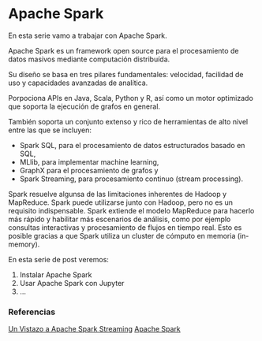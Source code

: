 # Apache Spark

En esta serie vamo a trabajar con Apache Spark.

Apache Spark es un framework open source para el procesamiento de datos masivos mediante computación distribuída.

Su diseño se basa en tres pilares fundamentales: velocidad, facilidad de uso y capacidades avanzadas de analítica.

Porpociona APIs en Java, Scala, Python y R, así como un motor optimizado que soporta la ejecución de grafos en general.

También soporta un conjunto extenso y rico de herramientas de alto nivel entre las que se incluyen:
- Spark SQL, para el procesamiento de datos estructurados basado en SQL,
- MLlib, para implementar machine learning, 
- GraphX para el procesamiento de grafos y
- Spark Streaming, para procesamiento continuo (stream processing).

Spark resuelve algunsa de las limitaciones inherentes de Hadoop y MapReduce. Spark puede utilizarse junto con Hadoop, pero no es un requisito indispensable. Spark extiende el modelo MapReduce para hacerlo más rápido y habilitar más escenarios de análisis, como por ejemplo consultas interactivas y procesamiento de flujos en tiempo real. Esto es posible gracias a que Spark utiliza un cluster de cómputo en memoria (in-memory).

En esta serie de post veremos:

1. Instalar Apache Spark
2. Usar Apache Spark con Jupyter
3. ...

### Referencias

[Un Vistazo a Apache Spark Streaming](https://sg.com.mx/revista/50/un-vistazo-apache-spark-streaming)
[Apache Spark](https://es.wikipedia.org/wiki/Apache_Spark)

